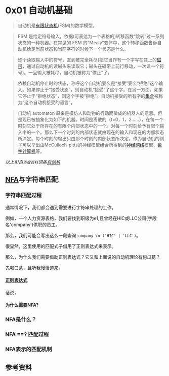 # 0x01 自动机基础

> 自动机是[有限状态机](https://baike.baidu.com/item/%E6%9C%89%E9%99%90%E7%8A%B6%E6%80%81%E6%9C%BA)(FSM)的数学模型。

> FSM 是给定符号输入，依据(可表达为一个表格的)转移函数“跳转”过一系列状态的一种机器。在常见的 FSM 的“Mealy”变体中，这个转移函数告诉自动机给定当前状态和当前字符的时候下一个状态是什么。

> 逐个读取输入中的符号，直到被完全耗尽(把它当作有一个字写在其上的[磁带](https://baike.baidu.com/item/%E7%A3%81%E5%B8%A6)，通过自动机的读磁头来读取它；磁头在磁带上前行移动，一次读一个符号)。一旦输入被耗尽，自动机被称为“停止”了。

> 依赖自动机停止时的状态，称呼这个自动机要么是“接受”要么“拒绝”这个输入。如果停止于“接受状态”，则自动机“接受”了这个字。在另一方面，如果它停止于“拒绝状态”，则这个字被“拒绝”。自动机接受的所有字的[集合](https://baike.baidu.com/item/%E9%9B%86%E5%90%88)被称为“这个自动机接受的语言”。

> 自动机 automaton 原来是模仿人和动物的行动而做成的机器人的意思。但是现已被抽象化为如下的机器。时间是离散的（t=0，1，2……），在每一个时刻它处于所存在的有限个内部状态中的一个。对每一个时刻给予有限个输入中的一个。那么下一个时刻的内部状态就由现在的输入和现在的内部状态所决定。每个时刻的输出只由那个时刻的内部状态所决定。作为自动机的例子可以举出由McCulloch-pitts的神经模型组合所得到的[神经网络](https://baike.baidu.com/item/%E7%A5%9E%E7%BB%8F%E7%BD%91%E7%BB%9C)模型、[数字计算机](https://baike.baidu.com/item/%E6%95%B0%E5%AD%97%E8%AE%A1%E7%AE%97%E6%9C%BA)等。

_以上引自`百度百科`词条[自动机](https://baike.baidu.com/item/%E8%87%AA%E5%8A%A8%E6%9C%BA/7444872?fr=aladdin)_

## [NFA](https://baike.baidu.com/item/%E4%B8%8D%E7%A1%AE%E5%AE%9A%E5%9E%8B%E6%9C%89%E7%A9%B7%E8%87%AA%E5%8A%A8%E6%9C%BA)与字符串匹配

### 字符串匹配过程

通常情况下，我们都会遇到需要进行字符串处理的工作。

例如，一个人力资源表格，我们要找到职级为e1,且曾经在HIC或LLC公司(字段名'company')供职的员工。

那么，我们可能会写出这么一段查询 `company in ('HIC' | 'LLC')`。

很显然，这里使用的匹配式子借用了正则表达式来表示。

那么，为什么我们需要借助正则表达式？它又和上面说的自动机理论有何瓜葛？

先喝口茶，且听我慢慢道来。

#### [正则表达式](https://baike.baidu.com/item/%E6%AD%A3%E5%88%99%E8%A1%A8%E8%BE%BE%E5%BC%8F)

话说，

#### 为什么需要NFA?

### NFA是什么？

### NFA ==? 匹配过程

### NFA表示的匹配机制

## 参考资料
